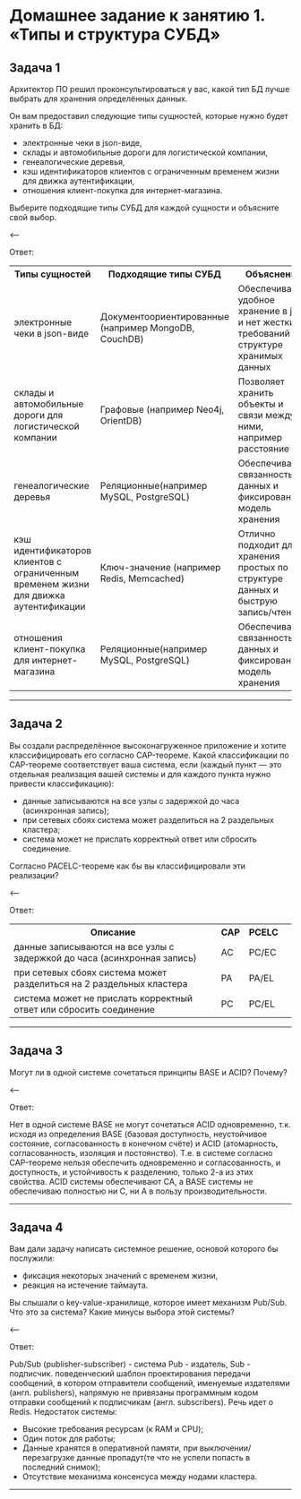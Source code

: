 # Домашнее задание к занятию 1. «Типы и структура СУБД»

## Задача 1

Архитектор ПО решил проконсультироваться у вас, какой тип БД лучше выбрать для хранения определённых данных.

Он вам предоставил следующие типы сущностей, которые нужно будет хранить в БД:

- электронные чеки в json-виде,
- склады и автомобильные дороги для логистической компании,
- генеалогические деревья,
- кэш идентификаторов клиентов с ограниченным временем жизни для движка аутентификации,
- отношения клиент-покупка для интернет-магазина.

Выберите подходящие типы СУБД для каждой сущности и объясните свой выбор.

<--

Ответ:

<table>
<tr>
<th>Типы сущностей</th>
<th>Подходящие типы СУБД</th>
<th>Объяснения</th>
</tr>
<tr>
<td>электронные чеки в json-виде</td>
<td>Документоориентированные (например MongoDB, CouchDB)</td>
<td>Обеспечивает удобное хранение в json и нет жестких требований структуре хранимых данных</td>
</tr>
<tr>
<td>склады и автомобильные дороги для логистической компании</td>
<td>Графовые  (например Neo4j, OrientDB)</td>
<td>Позволяет хранить объекты и связи между ними, например расстояние</td>
</tr>
<tr>
<td>генеалогические деревья</td>
<td>Реляционные(например MySQL, PostgreSQL)</td>
<td>Обеспечивает связанность данных и фиксированную модель хранения</td>
</tr>
<tr>
<td>кэш идентификаторов клиентов с ограниченным временем жизни для движка аутентификации</td>
<td>Ключ-значение (например Redis, Memcached)</td>
<td>Отлично подходит для хранения простых по структуре данных и быструю запись/чтение</td>
</tr>
<tr>
<td>отношения клиент-покупка для интернет-магазина</td>
<td>Реляционные(например MySQL, PostgreSQL)</td>
<td>Обеспечивает связанность данных и фиксированную модель хранения</td>
</tr>
</table>

---

## Задача 2

Вы создали распределённое высоконагруженное приложение и хотите классифицировать его согласно
CAP-теореме. Какой классификации по CAP-теореме соответствует ваша система, если
(каждый пункт — это отдельная реализация вашей системы и для каждого пункта нужно привести классификацию):

- данные записываются на все узлы с задержкой до часа (асинхронная запись);
- при сетевых сбоях система может разделиться на 2 раздельных кластера;
- система может не прислать корректный ответ или сбросить соединение.

Согласно PACELC-теореме как бы вы классифицировали эти реализации?

<--

Ответ:

<table>
<tr>
<th>Описание</th>
<th>CAP</th>
<th>PCELC</th>
</tr>
<tr>
<td>данные записываются на все узлы с задержкой до часа (асинхронная запись)</td>
<td>AC</td>
<td>PC/EС</td>
</tr>
<tr>
<td>при сетевых сбоях система может разделиться на 2 раздельных кластера</td>
<td>PA</td>
<td>PA/EL</td>
</tr>
<tr>
<td>система может не прислать корректный ответ или сбросить соединение</td>
<td>PC</td>
<td>PC/EL<td>
</tr>
</table>

---

## Задача 3

Могут ли в одной системе сочетаться принципы BASE и ACID? Почему?

<--

Ответ:

Нет в одной системе BASE не могут сочетаться ACID одновременно, т.к. исходя из определения BASE (базовая доступность,
неустойчивое состояние, согласованность в конечном счёте) и ACID (атомарность, согласованность, изоляция и постоянство).
Т.е. в системе согласно CAP-теореме нельзя обеспечить одновременно и согласованность, и доступность, и устойчивость к
разделению, только 2-а из этих свойства. ACID системы обеспечивают CA, а BASE системы не обеспечиваю полностью ни C, ни
A в пользу производительности.

---

## Задача 4

Вам дали задачу написать системное решение, основой которого бы послужили:

- фиксация некоторых значений с временем жизни,
- реакция на истечение таймаута.

Вы слышали о key-value-хранилище, которое имеет механизм Pub/Sub.
Что это за система? Какие минусы выбора этой системы?

<--

Ответ:

Pub/Sub (publisher-subscriber) - система Pub - издатель, Sub - подписчик.  поведенческий шаблон проектирования передачи сообщений, в котором отправители сообщений, именуемые издателями (англ. publishers), напрямую не привязаны программным кодом отправки сообщений к подписчикам (англ. subscribers).
Речь идет о Redis. Недостаток системы:
- Высокие требования ресурсам (к RAM и CPU);
- Один поток для работы;
- Данные хранятся в оперативной памяти, при выключении/перезагрузке данные пропадут(те что не успели попасть в последний снимок);
- Отсутствие механизма консенсуса между нодами кластера.


---